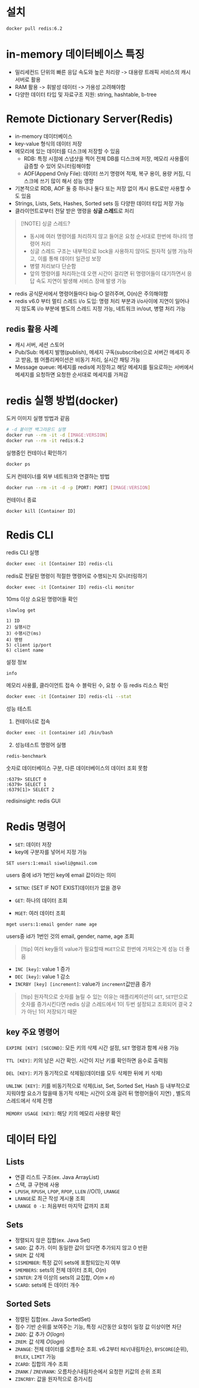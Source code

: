 # 설치
```bash
docker pull redis:6.2
```
# in-memory 데이터베이스 특징
- 밀리세컨드 단위의 빠른 응답 속도와 높은 처리량 -> 대용량 트래픽 서비스의 캐시 서버로 활용
- RAM 활용 -> 휘발성 데이터 -> 가용성 고려해야함
- 다양한 데이터 타입 및 자료구조 지원: string, hashtable, b-tree
# Remote Dictionary Server(Redis)
- in-memory 데이터베이스
- key-value 형식의 데이터 저장
- 메모리에 있는 데이터를 디스크에 저장할 수 있음
	- RDB: 특정 시점에 스냅샷을 찍어 전체 DB를 디스크에 저장, 메모리 사용률이 급증할 수 있어 모니터링해야함
	- AOF(Append Only File): 데이터 쓰기 명령어 적재, 복구 용이, 용량 커짐, 디스크에 쓰기 많이 해서 성능 영향
- 기본적으로 RDB, AOF 둘 중 하나나 둘다 또는 저장 없이 캐시 용도로만 사용할 수도 있음
- Strings, Lists, Sets, Hashes, Sorted sets 등 다양한 데이터 타입 저장 가능
- 클라이언트로부터 전달 받은 명령을 **싱글 스레드**로 처리

> [!NOTE] 싱글 스레드? 
> - 동시에 여러 명령어를 처리하지 않고 들어온 요청 순서대로 한번에 하나의 명령어 처리
> - 싱글 스레드 구조는 내부적으로 lock을 사용하지 않아도 원자적 실행 가능하고, 이를 통해 데이터 일관성 보장
> - 병렬 처리보다 단순함
> - 앞의 명령어를 처리하는데 오랜 시간이 걸리면 뒤 명령어들이 대기하면서 응답 속도 지연이 발생해 서비스 장애 발생 가능

- redis 공식문서에서 명령어들마다 big-O 알려주며, O(n)은 주의해야함
- redis v6.0 부터 멀티 스레드 i/o 도입: 명령 처리 부분과 i/o사이에 지연이 일어나지 않도록 i/o 부분에 별도의 스레드 지정 가능, 네트워크 in/out, 병렬 처리 가능
## redis 활용 사례
- 캐시 서버, 세션 스토어
- Pub/Sub: 메세지 발행(publish), 메세지 구독(subscribe)으로 서버간 메세지 주고 받음, 웹 어플리케이션은 비동기 처리, 실시간 채팅 가능
- Message queue: 메세지를 redis에 저장하고 해당 메세지를 필요로하는 서버에서 메세지를 요청하면 요청한 순서대로 메세지를 가져감 
# redis 실행 방법(docker)
도커 이미지 실행 방법과 같음
```bash
# -d 붙이면 백그라운드 실행
docker run --rm -it -d [IMAGE:VERSION]
docker run --rm -it redis:6.2
```

실행중인 컨테이너 확인하기
```bash
docker ps
```

도커 컨테이너를 외부 네트워크와 연결하는 방법
```bash
docker run --rm -it -d -p [PORT: PORT] [IMAGE:VERSION]
```

컨테이너 종료
```bash
docker kill [Container ID]
```
# Redis CLI
redis CLI 실행
```bash
docker exec -it [Container ID] redis-cli
```

redis로 전달된 명령이 적절한 명령어로 수행되는지 모니터링하기
```bash
docker exec -it [Container ID] redis-cli monitor
```

10ms 이상 소요된 명령어들 확인
```cli
slowlog get

1) ID
2) 실행시간
3) 수행시간(ms)
4) 명령
5) client ip/port
6) client name
```

설정 정보
```cli
info
```

메모리 사용률, 클라이언트 접속 수 블락된 수, 요청 수 등 redis 리소스 확인
```bash
docker exec -it [Container ID] redis-cli --stat
```

성능 테스트
1. 컨테이너로 접속
```bash
docker exec -it [container id] /bin/bash
```

2. 성능테스트 명령어 실행
```cli
redis-benchmark
```

숫자로 데이터베이스 구분, 다른 데이터베이스의 데이터 조회 못함
```cli
:6379> SELECT 0
:6379> SELECT 1
:6379[1]> SELECT 2
```

redisinsight: redis GUI 
# Redis 명령어
- `SET`: 데이터 저장
- key에 구분자를 넣어서 지정 가능
```cli
SET users:1:email siwoli@gmail.com 
```
users 중에 id가 1번인 key에 email 값이라는 의미

- `SETNX`: (SET IF NOT EXIST)데이터가 없을 경우

- `GET`: 하나의 데이터 조회

- `MGET`: 여러 데이터 조회
```cli
mget users:1:email gender name age
```
users중 id가 1번인 것의 email, gender, name, age 조회
> [!tip] 여러 key들의 value가 필요할때 `MGET`으로 한번에 가져오는게 성능 더 좋음

- `INC [key]`: value 1 증가
- `DEC [key]`: value 1 감소
- `INCRBY [key] [increment]`: value가 `increment`값만큼 증가
> [!tip] 원자적으로 숫자를 늘릴 수 있는 이유는 애플리케이션이 `GET`, `SET`만으로 숫자를 증가시킨다면 redis 싱글 스레드에서 1이 두번 설정되고 조회되어 결국 2가 아닌 1이 저장되기 때문

## key 주요 명령어
`EXPIRE [KEY] [SECOND]`: 모든 키의 삭제 시간 설정, `SET` 명령과 함께 사용 가능

`TTL [KEY]`: 키의 남은 시간 확인. 시간이 지난 키를 확인하면 음수로 출력됨

`DEL [KEY]`: 키가 동기적으로 삭제됨(데이터를 모두 삭제한 뒤에 키 삭제)

`UNLINK [KEY]`: 키를 비동기적으로 삭제(List, Set, Sorted Set, Hash 등 내부적으로 지워야할 요소가 많을때 동기적 삭제는 시간이 오래 걸려 뒤 명령어들이 지연) , 별도의 스레드에서 삭제 진행

`MEMORY USAGE [KEY]`: 해당 키의 메모리 사용량 확인
# 데이터 타입
## Lists
- 연결 리스트 구조(ex. Java ArrayList)
- 스택, 큐 구현에 사용 
- `LPUSH`, `RPUSH`, `LPOP`, `RPOP`, `LLEN` //O(1), `LRANGE`
- `LRANGE`로 최근 작성 게시물 조회
- `LRANGE 0 -1`: 처음부터 마지막 값까지 조회
## Sets
- 정렬되지 않은 집합(ex. Java Set)
- `SADD`: 값 추가. 이미 동일한 값이 있다면 추가되지 않고 0 반환
- `SREM`: 값 삭제
- `SISMEMBER`: 특정 값이 sets에 포함되있는지 여부
- `SMEMBERS`: sets의 전체 데이터 조회, $O(n)$
- `SINTER`: 2개 이상의 sets의 교집합, $O(m \times n)$
- `SCARD`: sets에 든 데이터 개수
## Sorted Sets
- 정렬된 집합(ex. Java SortedSet)
- 점수 기반 순위를 보여주는 기능, 특정 시간동안 요청이 일정 값 이상이면 차단
- `ZADD`: 값 추가 $O(logn)$
- `ZREM`: 값 삭제 $O(logn)$
- `ZRANGE`: 전체 데이터를 오름차순 조회. v6.2부터 `REV`(내림차순), `BYSCORE`(순위), `BYLEX`, `LIMIT` 가능
- `ZCARD`: 집합의 개수 조회
- `ZRANK` / `ZREVRANK`: 오름차순/내림차순에서 요청한 키값의 순위 조회
- `ZINCRBY`: 값을 원자적으로 증가시킴